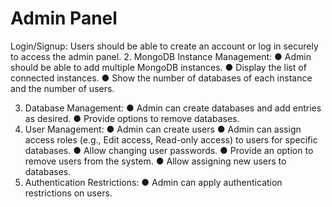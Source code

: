 # Admin Panel

Login/Signup: Users should be able to create an account or log in securely to
access the admin panel. 2. MongoDB Instance Management:
● Admin should be able to add multiple MongoDB instances.
● Display the list of connected instances.
● Show the number of databases of each instance and the number of
users.

3. Database Management:
   ● Admin can create databases and add entries as desired.
   ● Provide options to remove databases.
4. User Management:
   ● Admin can create users
   ● Admin can assign access roles (e.g., Edit access, Read-only access) to
   users for specific databases.
   ● Allow changing user passwords.
   ● Provide an option to remove users from the system.
   ● Allow assigning new users to databases.
5. Authentication Restrictions:
   ● Admin can apply authentication restrictions on users.
